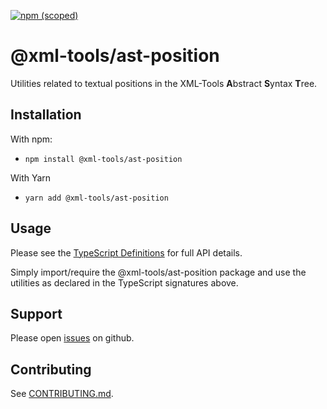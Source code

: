 [![npm (scoped)](https://img.shields.io/npm/v/@xml-tools/ast-position.svg)](https://www.npmjs.com/package/@xml-tools/ast-position)

# @xml-tools/ast-position

Utilities related to textual positions in the XML-Tools **A**bstract **S**yntax **T**ree.

## Installation

With npm:

- `npm install @xml-tools/ast-position`

With Yarn

- `yarn add @xml-tools/ast-position`

## Usage

Please see the [TypeScript Definitions](./api.d.ts) for full API details.

Simply import/require the @xml-tools/ast-position package and use the utilities
as declared in the TypeScript signatures above.

## Support

Please open [issues](https://github.com/SAP/xml-tols/issues) on github.

## Contributing

See [CONTRIBUTING.md](./CONTRIBUTING.md).

[ast]: https://en.wikipedia.org/wiki/Abstract_syntax_tree
